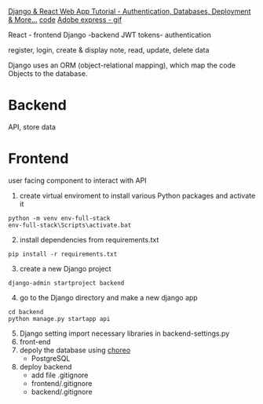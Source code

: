 [Django & React Web App Tutorial - Authentication, Databases, Deployment & More...](https://www.youtube.com/watch?v=c-QsfbznSXI&ab_channel=TechWithTim)
[code](https://github.com/techwithtim/Django-React-Full-Stack-App)
[Adobe express - gif](https://new.express.adobe.com/tools)

React  - frontend
Django -backend
JWT tokens- authentication

register, login, create & display note, 
read, update,  delete data

Django uses an ORM (object-relational mapping), which map the code Objects to the database. 

# Backend
API, store data

# Frontend
user facing component to interact with API

1. create virtual enviroment to install various Python packages and activate it 
```
python -m venv env-full-stack
env-full-stack\Scripts\activate.bat
```
2. install dependencies from requirements.txt
```
pip install -r requirements.txt
```
3. create a new Django project
``` 
django-admin startproject backend
```
4. go to the Django directory and make a new django app
```
cd backend
python manage.py startapp api
```
5. Django setting
import necessary libraries in backend-settings.py
6. front-end
7. depoly the database using [choreo](https://choreo.dev/)
    - PostgreSQL
8. deploy backend
    - add file .gitignore
    - frontend/.gitignore
    - backend/.gitignore